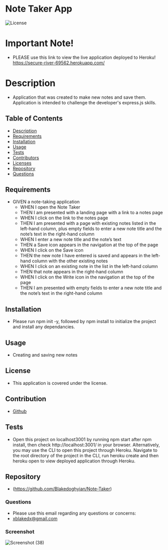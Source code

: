 

# Note Taker App 
  ![License](https://img.shields.io/badge/license--red)

  # Important Note!
  
  * PLEASE use this link to view the live application deployed to Heroku! https://secure-river-69562.herokuapp.com/
  
  # Description

  * Application that was created to make new notes and save them. Application is intended to challenge the developer's express.js skills.

  ## Table of Contents
  
  * [Description](#description)
  * [Requirements](#requirements)
  * [Installation](#installation)
  * [Usage](#usage)
  * [Tests](#tests)
  * [Contributors](#contribution)
  * [Licenses](#license)
  * [Repository](#repository)
  * [Questions](#questions)


  ## Requirements

  * GIVEN a note-taking application
    * WHEN I open the Note Taker
    * THEN I am presented with a landing page with a link to a notes page
    * WHEN I click on the link to the notes page
    * THEN I am presented with a page with existing notes listed in the left-hand column, plus empty fields to enter a new note title and the note’s text in the right-hand column
    * WHEN I enter a new note title and the note’s text
    * THEN a Save icon appears in the navigation at the top of the page
    * WHEN I click on the Save icon
    * THEN the new note I have entered is saved and appears in the left-hand column with the other existing notes
    * WHEN I click on an existing note in the list in the left-hand column
    * THEN that note appears in the right-hand column
    * WHEN I click on the Write icon in the navigation at the top of the page
    * THEN I am presented with empty fields to enter a new note title and the note’s text in the right-hand column

  ## Installation 

  * Please run npm init -y, followed by npm install to initialize the project and install any dependancies.

  ## Usage

  * Creating and saving new notes

  ## License

  * This application is covered under the  license.

  ## Contribution

  * [Github](https://github.com/Blakedoghyian)

  ## Tests

  * Open this project on localhost3001 by running npm start after npm install, then check http://localhost:3001/ in your browser. Alternatively, you may use the CLI to open this project through Heroku. Navigate to the root directory of the project in the CLI, run heroku create and then heroku open to view deployed application through Heroku.

  ## Repository

  * (https://github.com/Blakedoghyian/Note-Taker)
  ### Questions
  * Please use this email regarding any questions or concerns:
  * <a href="mailto:xblakedx@gmail.com">xblakedx@gmail.com</a>
  
  ### Screenshot 
  ![Screenshot (38)](https://user-images.githubusercontent.com/91994720/148709475-003820b9-f7bb-4a1d-ac54-f97c512808ba.png)

  
